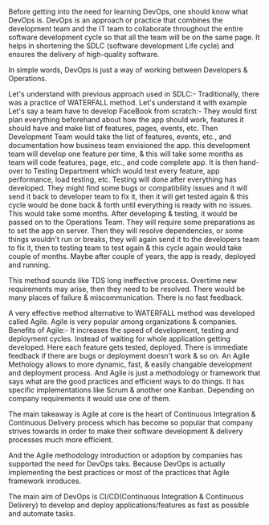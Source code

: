Before getting into the need for learning DevOps, one should know what DevOps is.
DevOps is an approach or practice that combines the development team and the IT team to collaborate throughout the entire software development cycle so that all the team will be on the same page. It helps in shortening the SDLC (software development Life cycle) and ensures the delivery of high-quality software.

In simple words, DevOps is just a way of working between Developers & Operations.

Let's understand with previous approach used in SDLC:-
Traditionally, there was a practice of WATERFALL method. Let's understand it with example
Let's say a team have to develop FaceBook from scratch:-
They would first plan everything beforehand about how the app should work, features it should have and make list of features, pages, events, etc. 
Then Development Team would take the list of features, events, etc., and documentation how business team envisioned the app. this development team will develop one feature per time, & this will take some months as team will code features, page, etc., and code complete app.
It is then hand-over to Testing Department which would test every feature, app performance, load testing, etc. Testing will done after everything has developed. They might find some bugs or compatibility issues and it will send it back to developer team to fix it, then it will get tested again & this cycle would be done back & forth until everything is ready with no issues. This would take some months.
After developing & testing, it would be passed on to the Operations Team. They will require some preparations as to set the app on server. Then they will resolve dependencies, or some things wouldn't run or breaks, they will again send it to the developers team to fix it, then to testing team to test again & this cycle again would take couple of months. 
Maybe after couple of years, the app is ready, deployed and running.

This method sounds like TDS long ineffective process. Overtime new requirements may arise, then they need to be resolved. There would be many places of failure & miscommunication. There is no fast feedback.

A very effective method alternative to WATERFALL method was developed called Agile.
Agile is very popular among organizations & companies.
Benefits of Agile:-
It increases the speed of development, testing and deployment cycles. Instead of waiting for whole application getting developed.
Here each feature gets tested, deployed. There is immediate feedback if there are bugs or deployment doesn't work & so on.
An Agile Methology allows to more dynamic, fast, & easily changable development and deployment process.
And Agile is just a methodology or framework that says what are the good practices and efficient ways to do things. It has specific implementations like Scrum & another one Kanban. Depending on company requirements it would use one of them.

The main takeaway is Agile at core is the heart of Continuous Integration & Continuous Delivery process which has become so popular that company strives towards in order to make their software development & delivery processes much more efficient.

And the Agile methodology introduction or adoption by companies has supported the need for DevOps taks. Because DevOps is actually implementing the best practices or most of the practices that Agile framework inroduces. 

The main aim of DevOps is CI/CD(Continuous Integration & Continuous Delivery) to develop and deploy applications/features as fast as possible and automate tasks. 